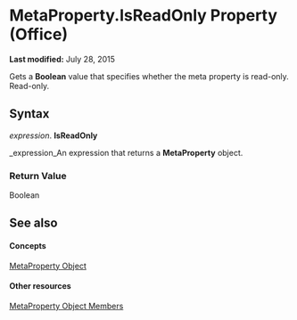 
# MetaProperty.IsReadOnly Property (Office)

 **Last modified:** July 28, 2015

Gets a  **Boolean** value that specifies whether the meta property is read-only. Read-only.

## Syntax

 _expression_. **IsReadOnly**

 _expression_An expression that returns a  **MetaProperty** object.


### Return Value

Boolean


## See also


#### Concepts


 [MetaProperty Object](4379d183-9b80-92d8-1dd0-ac9be400e366.md)
#### Other resources


 [MetaProperty Object Members](97df3875-dd87-03b8-44f6-a8804d5ee1bd.md)
